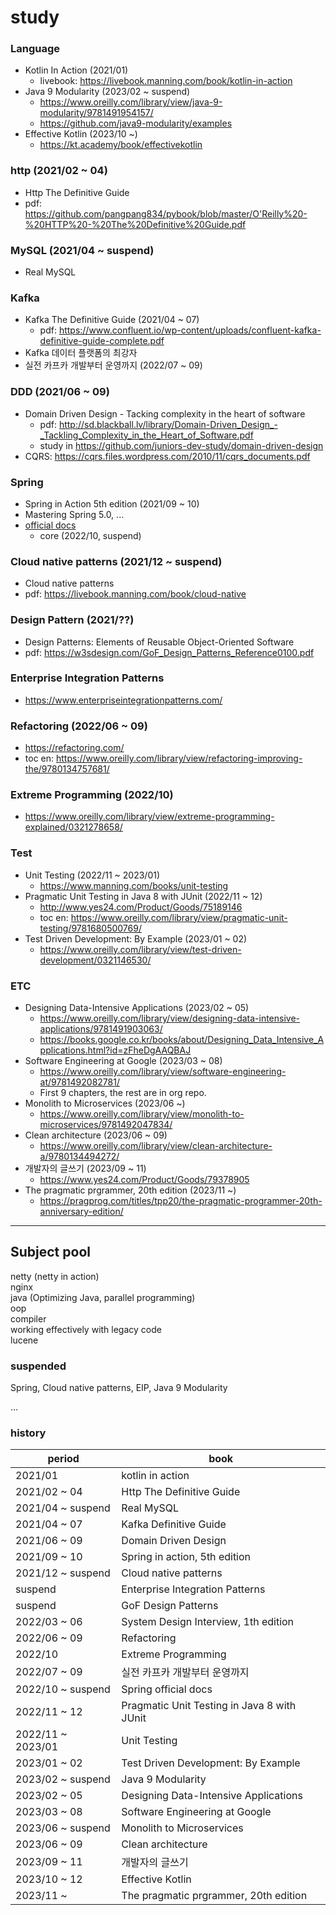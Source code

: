 # study

### Language

- Kotlin In Action (2021/01)
  - livebook: https://livebook.manning.com/book/kotlin-in-action
- Java 9 Modularity (2023/02 ~ suspend)
  - https://www.oreilly.com/library/view/java-9-modularity/9781491954157/
  - https://github.com/java9-modularity/examples
- Effective Kotlin (2023/10 ~)
  - https://kt.academy/book/effectivekotlin

### http (2021/02 ~ 04)

- Http The Definitive Guide
- pdf: https://github.com/pangpang834/pybook/blob/master/O'Reilly%20-%20HTTP%20-%20The%20Definitive%20Guide.pdf

### MySQL (2021/04 ~ suspend)

- Real MySQL

### Kafka

- Kafka The Definitive Guide (2021/04 ~ 07)
  - pdf: https://www.confluent.io/wp-content/uploads/confluent-kafka-definitive-guide-complete.pdf
- Kafka 데이터 플랫폼의 최강자
- 실전 카프카 개발부터 운영까지 (2022/07 ~ 09)

### DDD (2021/06 ~ 09)

- Domain Driven Design - Tacking complexity in the heart of software
  - pdf: http://sd.blackball.lv/library/Domain-Driven_Design_-_Tackling_Complexity_in_the_Heart_of_Software.pdf
  - study in https://github.com/juniors-dev-study/domain-driven-design
- CQRS: https://cqrs.files.wordpress.com/2010/11/cqrs_documents.pdf

### Spring

- Spring in Action 5th edition (2021/09 ~ 10)
- Mastering Spring 5.0, ...
- [official docs](https://docs.spring.io/spring-framework/docs/current/reference/html/)
    - core (2022/10, suspend)

### Cloud native patterns (2021/12 ~ suspend)

- Cloud native patterns
- pdf: https://livebook.manning.com/book/cloud-native

### Design Pattern (2021/??)

- Design Patterns: Elements of Reusable Object-Oriented Software
- pdf: https://w3sdesign.com/GoF_Design_Patterns_Reference0100.pdf

### Enterprise Integration Patterns

- https://www.enterpriseintegrationpatterns.com/

### Refactoring (2022/06 ~ 09)

- https://refactoring.com/
- toc en: https://www.oreilly.com/library/view/refactoring-improving-the/9780134757681/

### Extreme Programming (2022/10)

- https://www.oreilly.com/library/view/extreme-programming-explained/0321278658/

### Test

- Unit Testing (2022/11 ~ 2023/01)
    - https://www.manning.com/books/unit-testing
- Pragmatic Unit Testing in Java 8 with JUnit (2022/11 ~ 12)
    - http://www.yes24.com/Product/Goods/75189146
    - toc en: https://www.oreilly.com/library/view/pragmatic-unit-testing/9781680500769/
- Test Driven Development: By Example (2023/01 ~ 02)
    - https://www.oreilly.com/library/view/test-driven-development/0321146530/

### ETC

- Designing Data-Intensive Applications (2023/02 ~ 05)
  - https://www.oreilly.com/library/view/designing-data-intensive-applications/9781491903063/
  - https://books.google.co.kr/books/about/Designing_Data_Intensive_Applications.html?id=zFheDgAAQBAJ
- Software Engineering at Google (2023/03 ~ 08)
  - https://www.oreilly.com/library/view/software-engineering-at/9781492082781/
  - First 9 chapters, the rest are in org repo.
- Monolith to Microservices (2023/06 ~)
  - https://www.oreilly.com/library/view/monolith-to-microservices/9781492047834/
- Clean architecture (2023/06 ~ 09)
  - https://www.oreilly.com/library/view/clean-architecture-a/9780134494272/
- 개발자의 글쓰기 (2023/09 ~ 11)
  - https://www.yes24.com/Product/Goods/79378905
- The pragmatic prgrammer, 20th edition (2023/11 ~)
  - https://pragprog.com/titles/tpp20/the-pragmatic-programmer-20th-anniversary-edition/

---

## Subject pool

netty (netty in action)  
nginx  
java (Optimizing Java, parallel programming)  
oop  
compiler  
working effectively with legacy code  
lucene  

### suspended

Spring, Cloud native patterns, EIP, Java 9 Modularity

...

### history

period | book
-- | --
2021/01 | kotlin in action
2021/02 ~ 04 | Http The Definitive Guide
2021/04 ~ suspend | Real MySQL
2021/04 ~ 07 | Kafka Definitive Guide
2021/06 ~ 09 | Domain Driven Design
2021/09 ~ 10 | Spring in action, 5th edition
2021/12 ~ suspend | Cloud native patterns
suspend | Enterprise Integration Patterns
suspend | GoF Design Patterns
2022/03 ~ 06 | System Design Interview, 1th edition
2022/06 ~ 09 | Refactoring
2022/10 | Extreme Programming
2022/07 ~ 09 | 실전 카프카 개발부터 운영까지
2022/10 ~ suspend | Spring official docs
2022/11 ~ 12 | Pragmatic Unit Testing in Java 8 with JUnit
2022/11 ~ 2023/01 | Unit Testing
2023/01 ~ 02 | Test Driven Development: By Example
2023/02 ~ suspend | Java 9 Modularity
2023/02 ~ 05 | Designing Data-Intensive Applications
2023/03 ~ 08 | Software Engineering at Google
2023/06 ~ suspend | Monolith to Microservices
2023/06 ~ 09 | Clean architecture
2023/09 ~ 11 | 개발자의 글쓰기
2023/10 ~ 12| Effective Kotlin
2023/11 ~ | The pragmatic prgrammer, 20th edition